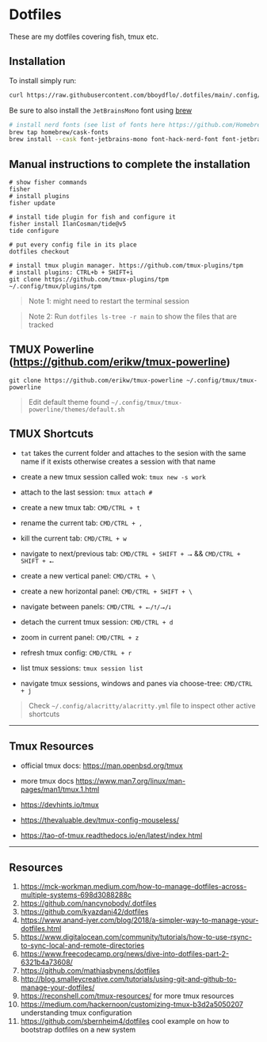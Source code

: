 # Dotfiles

These are my dotfiles covering fish, tmux etc.

## Installation

To install simply run:

```sh
curl https://raw.githubusercontent.com/bboydflo/.dotfiles/main/.config/dotfiles/scripts/install.sh | bash
```

Be sure to also install the `JetBrainsMono` font using [brew](https://brew.sh)

```sh
# install nerd fonts (see list of fonts here https://github.com/Homebrew/homebrew-cask-fonts/tree/master/Casks)
brew tap homebrew/cask-fonts
brew install --cask font-jetbrains-mono font-hack-nerd-font font-jetbrains-mono-nerd-font
```

## Manual instructions to complete the installation

```shell
# show fisher commands
fisher
# install plugins
fisher update

# install tide plugin for fish and configure it
fisher install IlanCosman/tide@v5
tide configure

# put every config file in its place
dotfiles checkout

# install tmux plugin manager. https://github.com/tmux-plugins/tpm
# install plugins: CTRL+b + SHIFT+i
git clone https://github.com/tmux-plugins/tpm ~/.config/tmux/plugins/tpm
```

> Note 1: might need to restart the terminal session

> Note 2: Run `dotfiles ls-tree -r main` to show the files that are tracked

## TMUX Powerline (https://github.com/erikw/tmux-powerline)

```shell
git clone https://github.com/erikw/tmux-powerline ~/.config/tmux/tmux-powerline
```

> Edit default theme found `~/.config/tmux/tmux-powerline/themes/default.sh`

## TMUX Shortcuts

- `tat` takes the current folder and attaches to the sesion with the same name if it exists otherwise creates a session with that name

- create a new tmux session called wok: `tmux new -s work`

- attach to the last session: `tmux attach #`

- create a new tmux tab: `CMD/CTRL + t`

- rename the current tab: `CMD/CTRL + ,`

- kill the current tab: `CMD/CTRL + w`

- navigate to next/previous tab: `CMD/CTRL + SHIFT + ⭢` && `CMD/CTRL + SHIFT + ⭠`

- create a new vertical panel: `CMD/CTRL + \`

- create a new horizontal panel: `CMD/CTRL + SHIFT + \`

- navigate between panels: `CMD/CTRL + ⭠/⭡/⭢/⭣`

- detach the current tmux session: `CMD/CTRL + d`

- zoom in current panel: `CMD/CTRL + z`

- refresh tmux config: `CMD/CTRL + r`

- list tmux sessions: `tmux session list`

- navigate tmux sessions, windows and panes via choose-tree: `CMD/CTRL + j`

> Check `~/.config/alacritty/alacritty.yml` file to inspect other active shortcuts

---

## Tmux Resources

- official tmux docs: https://man.openbsd.org/tmux

- more tmux docs https://www.man7.org/linux/man-pages/man1/tmux.1.html

- https://devhints.io/tmux

- https://thevaluable.dev/tmux-config-mouseless/

- https://tao-of-tmux.readthedocs.io/en/latest/index.html

---

## Resources

1.  https://mck-workman.medium.com/how-to-manage-dotfiles-across-multiple-systems-698d3088288c
2.  https://github.com/nancynobody/.dotfiles
3.  https://github.com/kyazdani42/dotfiles
4.  https://www.anand-iyer.com/blog/2018/a-simpler-way-to-manage-your-dotfiles.html
5.  https://www.digitalocean.com/community/tutorials/how-to-use-rsync-to-sync-local-and-remote-directories
6.  https://www.freecodecamp.org/news/dive-into-dotfiles-part-2-6321b4a73608/
7.  https://github.com/mathiasbynens/dotfiles
8.  http://blog.smalleycreative.com/tutorials/using-git-and-github-to-manage-your-dotfiles/
9.  https://reconshell.com/tmux-resources/ for more tmux resources
10. https://medium.com/hackernoon/customizing-tmux-b3d2a5050207 understanding tmux configuration
11. https://github.com/sbernheim4/dotfiles cool example on how to bootstrap dotfiles on a new system
